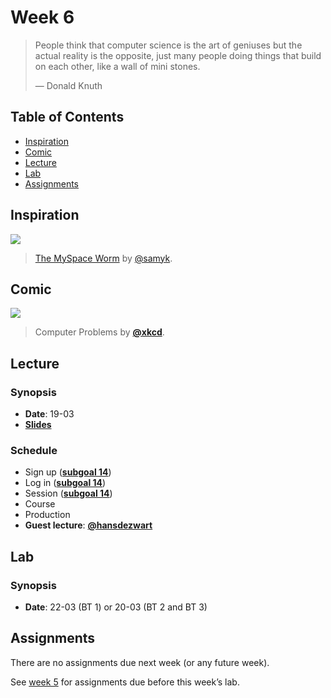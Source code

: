 # Week 6

> People think that computer science is the art of geniuses but the actual
> reality is the opposite, just many people doing things that build on each
> other, like a wall of mini stones.
>
> — Donald Knuth

## Table of Contents

*   [Inspiration](#inspiration)
*   [Comic](#comic)
*   [Lecture](#lecture)
*   [Lab](#lab)
*   [Assignments](#assignments)

## Inspiration

[![][inspiration-cover]][inspiration-link]

> [The MySpace Worm][inspiration-link] by
> [@samyk][inspiration-author].

## Comic

[![][comic-cover]][comic-link]

> Computer Problems by [**@xkcd**][comic-author].

## Lecture

### Synopsis

*   **Date**: 19-03
*   [**Slides**][slides-lecture]

### Schedule

*   Sign up ([**subgoal 14**][s14])
*   Log in ([**subgoal 14**][s14])
*   Session ([**subgoal 14**][s14])
*   Course
*   Production
*   **Guest lecture**: [**@hansdezwart**](https://twitter.com/hansdezwart)

## Lab

### Synopsis

*   **Date**: 22-03 (BT 1) or 20-03 (BT 2 and BT 3)

<!--
*   **Slides**
-->

<!--
### Schedule

*   Alpha
*   Bravo
*   Charlie
-->

## Assignments

There are no assignments due next week (or any future week).

See [week 5][w5a] for assignments due before this week’s lab.

[inspiration-cover]: images/samy-is-my-hero.png

[inspiration-link]: http://samy.pl/popular/

[inspiration-author]: https://github.com/samyk

[comic-cover]: https://imgs.xkcd.com/comics/computer_problems.png

[comic-link]: https://xkcd.com/722/

[comic-author]: https://xkcd.com

[slides-lecture]: https://docs.google.com/presentation/d/1BHMqO9UV5ePt29n8cnjaznvye8Gu_HrdzhzC3h5rgOI/edit?usp=sharing

[w5a]: week-5.md#assignments

[s14]: readme.md#subgoal-14
